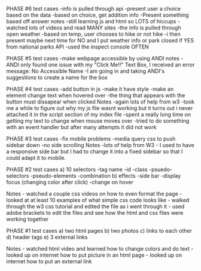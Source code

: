 PHASE #6
    test cases
        -info is pulled through api
        -present user a choice based on the data
        -based on choice, get addition info
        -Present something based off answer
    notes
        -still learning js and html so LOTS of hiccups
        -watched lots of videos and read MANY sites
        -the info is pulled through open weather
        -based on temp, user chooses to hike or not hike
        -i then present maybe next time for NO and I put weather info or park closed if YES from national parks API
        -used the inspect console OFTEN
        
PHASE #5
    test cases
        -make webpage accessible by using ANDI
    notes
        -ANDI only found one issue with my "Click Me!!" Text Box, I received an error message: No Accessible Name
        -I am going in and taking ANDI's suggestions to create a name for the box



PHASE #4
    test cases
        -add button in js
        -make it have style
        -make an element change text when hovered over
        -the thing that appears with the button must dissapear when clicked
    Notes
        -again lots of help from w3
        -took me a while to figure out why my js file wasnt working but it turns out i never attached it in the script section of my index file
        -spent a really long time on getting my text to change when mouse moves over
        -tried to do something with an event handler but after many attempts it did not work

PHASE #3
    test cases
        -fix mobile problems
        -media query css to push sidebar down
        -no side scrolling
    Notes
        -lots of help from W3
        - I used to have a responsive side bar but I had to change it into a fixed sidebar so that I could adapt it to mobile.


PHASE #2
   test cases
    a) 10 selectors
      -tag name
      -id
      -class
      -psuedo-selectors
      -pseudo-elements
      -combination
    b) effects
      -side bar
      -display focus (changing color after click)
      -change on hover
   
   Notes
     - watched a couple css videos on how to even format the page
     - looked at at least 10 examples of what simple css code looks like
     - walked through the w3 css tutorial and edited the file as i went through it
     - used adobe brackets to edit the files and see how the html and css files were 
      working together
     

PHASE #1
   test cases
    a) two html pages
    b) two photos
    c) links to each other
    d) header tags
    e) 3 external links
   
   Notes
     - watched html video and learned how to change colors and do text
     - looked up on internet how to put picture in an html page
     - looked up on internet how to put an external link
